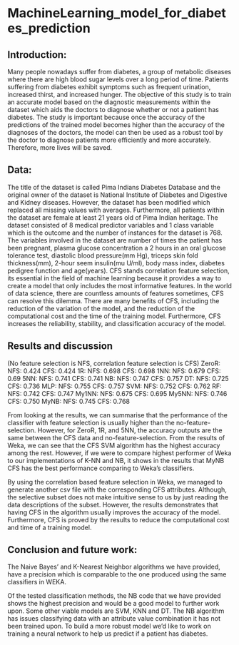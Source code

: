 # MachineLearning_model_for_diabetes_prediction

## Introduction:
Many people nowadays suffer from diabetes, a group of metabolic diseases where there are high blood sugar levels over a long period of time. Patients suffering from diabetes exhibit symptoms such as frequent urination, increased thirst, and increased hunger. The objective of this study is to train an accurate model based on the diagnostic measurements within the dataset which aids the doctors to diagnose whether or not a patient has diabetes.
The study is important because once the accuracy of the predictions of the trained model becomes higher than the accuracy of the diagnoses of the doctors, the model can then be used as a robust tool by the doctor to diagnose patients more efficiently and more accurately. Therefore, more lives will be saved.

## Data:
The title of the dataset is called Pima Indians Diabetes Database and the original owner of the dataset is National Institute of Diabetes and Digestive and Kidney diseases. However, the dataset has been modified which replaced all missing values with averages. Furthermore, all patients within the dataset are female at least 21 years old of Pima Indian heritage. The dataset consisted of 8 medical predictor variables and 1 class variable which is the outcome and the number of instances for the dataset is 768. The variables involved in the dataset are number of times the patient has been pregnant, plasma glucose concentration a 2 hours in an oral glucose tolerance test, diastolic blood pressure(mm Hg), triceps skin fold thickness(mm), 2-hour seem insulin(mu U/ml), body mass index, diabetes pedigree function and age(years).
CFS stands correlation feature selection, its essential in the field of machine learning because it provides a way to create a model that only includes the most informative features. In the world of data science, there are countless amounts of features sometimes, CFS can resolve this dilemma. There are many benefits of CFS, including the reduction of the variation of the model, and the reduction of the computational cost and the time of the training model. Furthermore, CFS increases the reliability, stability, and classification accuracy of the model.

## Results and discussion
(No feature selection is NFS, correlation feature selection is CFS)
ZeroR: NFS: 0.424 CFS: 0.424
1R: NFS: 0.698 CFS: 0.698
1NN: NFS: 0.679 CFS: 0.69
5NN: NFS: 0.741 CFS: 0.741
NB: NFS: 0.747 CFS: 0.757
DT: NFS: 0.725 CFS: 0.736
MLP: NFS: 0.755 CFS: 0.757 
SVM: NFS: 0.752 CFS: 0.762
RF: NFS: 0.742 CFS: 0.747
My1NN: NFS: 0.675 CFS: 0.695
My5NN: NFS: 0.746 CFS: 0.750
MyNB: NFS: 0.745 CFS: 0.768

From looking at the results, we can summarise that the performance of the classifier with feature selection is usually higher than the no-feature- selection. However, for ZeroR, 1R, and 5NN, the accuracy outputs are the same between the CFS data and no-feature-selection. From the results of Weka, we can see that the CFS SVM algorithm has the highest accuracy among the rest. However, if we were to compare highest performer of Weka to our implementations of K-NN and NB, it shows in the results that MyNB CFS has the best performance comparing to Weka’s classifiers.

By using the correlation based feature selection in Weka, we managed to generate another csv file with the corresponding CFS attributes. Although, the selective subset does not make intuitive sense to us by just reading the data descriptions of the subset. However, the results demonstrates that having CFS in the algorithm usually improves the accuracy of the model. Furthermore, CFS is proved by the results to reduce the computational cost and time of a training model.

## Conclusion and future work:
The Naive Bayes’ and K-Nearest Neighbor algorithms we have provided, have a precision which is comparable to the one produced using the same classifiers in WEKA.

Of the tested classification methods, the NB code that we have provided shows the highest precision and would be a good model to further work upon. Some other viable models are SVM, KNN and DT.
The NB algorithm has issues classifying data with an attribute value combination it has not been trained upon. To build a more robust model we’d like to work on training a neural network to help us predict if a patient has diabetes.
